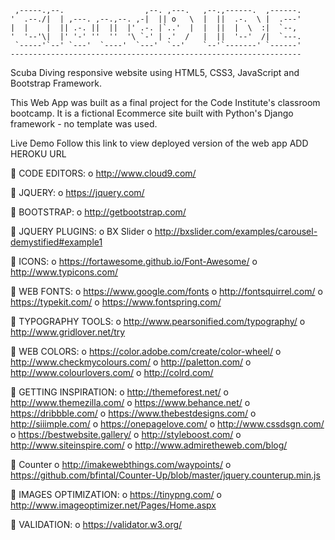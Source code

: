      ,-----.,--.                  ,--. ,---.   ,--.,------.  ,------.
    '  .--./|  | ,---. ,--.,--. ,-|  || o   \  |  ||  .-.  \ |  .---'
    |  |    |  || .-. ||  ||  |' .-. |`..'  |  |  ||  |  \  :|  `--, 
    '  '--'\|  |' '-' ''  ''  '\ `-' | .'  /   |  ||  '--'  /|  `---.
     `-----'`--' `---'  `----'  `---'  `--'    `--'`-------' `------'
    ----------------------------------------------------------------- 

Scuba Diving responsive website using HTML5, CSS3, JavaScript and Bootstrap Framework. 


This Web App was built as a final project for the Code Institute's classroom bootcamp. It is a fictional Ecommerce site built with Python's Django framework - no template was used.

Live Demo
Follow this link to view deployed version of the web app  ADD HEROKU URL 

 CODE EDITORS:
o http://www.cloud9.com/

 JQUERY:
o https://jquery.com/

 BOOTSTRAP:
o http://getbootstrap.com/

 JQUERY PLUGINS:
o BX Slider
o  http://bxslider.com/examples/carousel-demystified#example1

 ICONS:
o https://fortawesome.github.io/Font-Awesome/
o http://www.typicons.com/

 WEB FONTS:
o https://www.google.com/fonts
o http://fontsquirrel.com/
o https://typekit.com/
o https://www.fontspring.com/

 TYPOGRAPHY TOOLS:
o http://www.pearsonified.com/typography/
o http://www.gridlover.net/try

 WEB COLORS:
o https://color.adobe.com/create/color-wheel/
o http://www.checkmycolours.com/
o http://paletton.com/
o http://www.colourlovers.com/
o http://colrd.com/

 GETTING INSPIRATION:
o http://themeforest.net/
o http://www.themezilla.com/
o https://www.behance.net/
o https://dribbble.com/
o https://www.thebestdesigns.com/
o http://siiimple.com/
o https://onepagelove.com/
o http://www.cssdsgn.com/
o https://bestwebsite.gallery/
o http://styleboost.com/
o http://www.siteinspire.com/
o http://www.admiretheweb.com/blog/

 Counter
o http://imakewebthings.com/waypoints/
o https://github.com/bfintal/Counter-Up/blob/master/jquery.counterup.min.js

 IMAGES OPTIMIZATION:
o https://tinypng.com/
o http://www.imageoptimizer.net/Pages/Home.aspx

 VALIDATION:
o https://validator.w3.org/

